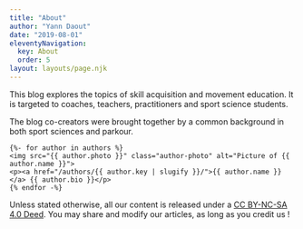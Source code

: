 ```yaml
---
title: "About"
author: "Yann Daout"
date: "2019-08-01"
eleventyNavigation:
  key: About
  order: 5
layout: layouts/page.njk
---
```


This blog explores the topics of skill acquisition and movement education. It is targeted to coaches, teachers, practitioners and sport science students.

The blog co-creators were brought together by a common background in both sport sciences and parkour.

    {%- for author in authors %}
    <img src="{{ author.photo }}" class="author-photo" alt="Picture of {{ author.name }}">
    <p><a href="/authors/{{ author.key | slugify }}/">{{ author.name }}</a> {{ author.bio }}</p>
    {% endfor -%}


Unless stated otherwise, all our content is released under a [CC BY-NC-SA 4.0 Deed](https://creativecommons.org/licenses/by-nc-sa/4.0/). You may share and modify our articles, as long as you credit us !